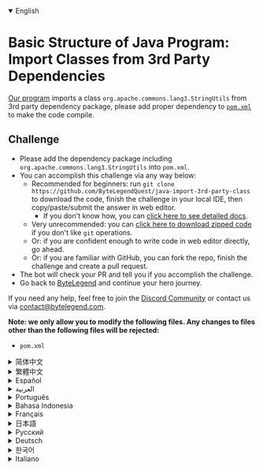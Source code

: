 <details open='true'>
<summary>English</summary>

# Basic Structure of Java Program: Import Classes from 3rd Party Dependencies

[Our program](https://github.com/ByteLegendQuest/java-import-3rd-party-class/blob/main/src/main/java/com/bytelegend/Main.java) imports a class `org.apache.commons.lang3.StringUtils` from 3rd party dependency package,
please add proper dependency to [`pom.xml`](https://github.com/ByteLegendQuest/java-import-3rd-party-class/blob/main/pom.xml) to make the code compile.

## Challenge
- Please add the dependency package including `org.apache.commons.lang3.StringUtils` into `pom.xml`.
- You can accomplish this challenge via any way below:
  - Recommended for beginners: run `git clone https://github.com/ByteLegendQuest/java-import-3rd-party-class` to download the code,
    finish the challenge in your local IDE, then copy/paste/submit the answer in web editor.
    - If you don't know how, you can [click here to see detailed docs](https://github.com/ByteLegendQuest/java-import-3rd-party-class/blob/main/docs/en/clone-and-import.md).
  - Very unrecommended: you can [click here to download zipped code](https://codeload.github.com/ByteLegendQuest/java-import-3rd-party-class/zip/refs/heads/main) if you don't like `git` operations.
  - Or: if you are confident enough to write code in web editor directly, go ahead.
  - Or: if you are familiar with GitHub, you can fork the repo, finish the challenge and create a pull request.
- The bot will check your PR and tell you if you accomplish the challenge.
- Go back to [ByteLegend](https://bytelegend.com) and continue your hero journey.

If you need any help, feel free to join the [Discord Community](https://discord.gg/35RreUUGWt) or contact us via [contact@bytelegend.com](mailto:contact@bytelegend.com).

**Note: we only allow you to modify the following files.
Any changes to files other than the following files will be rejected:**

- `pom.xml`
</details>
<details>
<summary>简体中文</summary>

# Java程序的基本结构练习：导入第三方依赖包中的类

[我们的程序](https://github.com/ByteLegendQuest/java-import-3rd-party-class/blob/main/src/main/java/com/bytelegend/Main.java)中引用了一个第三方依赖包中的类`org.apache.commons.lang3.StringUtils`。
请在[`pom.xml`](https://github.com/ByteLegendQuest/java-import-3rd-party-class/blob/main/pom.xml)中添加适当的依赖，使得程序不再报错。

## 挑战
- 请在`pom.xml`中引入包含`org.apache.commons.lang3.StringUtils`的第三方依赖包，使程序能够通过编译。
- 你可以使用以下任意一种方法完成挑战：
  - 初学者推荐：运行`git clone https://git.bytelegend.com/ByteLegendQuest/java-import-3rd-party-class`将代码下载到本地，在本地使用IDE调试完成后复制到网页编辑器里提交。
    - 如果你不知道怎么做，可以点击[这里查看详细文档](https://github.com/ByteLegendQuest/java-import-3rd-party-class/blob/main/docs/zh_hans/clone-and-import.md)。
  - 非常不推荐：如果你实在不喜欢`git`命令行操作，你可以[点击这里直接下载打包好的代码](https://ghcodeload.bytelegend.com/ByteLegendQuest/java-import-3rd-party-class/zip/refs/heads/main)。
  - 或者：如果你非常自信不需要下载代码到本地调试，可以使用网页编辑器直接提交。
  - 或者：如果你对GitHub非常熟悉，你可以fork仓库、完成挑战后，创建一个Pull Request。
- 机器人将会检查你的答案，告诉你你是否通过了挑战。
- 回到[字节传说](https://bytelegend.com)，然后继续你的英雄旅程。

如果你需要任何帮助，欢迎加入官方玩家QQ群（在[首页](https://bytelegend.com)右下角的`联系 & 关于`菜单里可以找到入群方式）或者[Discord社区](https://discord.gg/35RreUUGWt)，或email至[contact@bytelegend.com](mailto:contact@bytelegend.com)。

**注意：我们只允许您修改以下文件，任何对其他文件的修改都会被拒绝：**

- `pom.xml`
</details>
<details>
<summary>繁體中文</summary>

<h1>Java 程序的基本結構：從 3rd 方依賴項導入類</h1><p><a href="https://github.com/ByteLegendQuest/java-import-3rd-party-class/blob/main/src/main/java/com/bytelegend/Main.java" target="_blank">我們的程序</a>從 3rd 方依賴包中導入了一個類<code class="notranslate">org.apache.commons.lang3.StringUtils</code> ，請在<a href="https://github.com/ByteLegendQuest/java-import-3rd-party-class/blob/main/pom.xml" target="_blank"><code class="notranslate">pom.xml</code></a>中添加適當的依賴以使代碼編譯。</p><h2>挑戰</h2><ul><li>請將包含<code class="notranslate">org.apache.commons.lang3.StringUtils</code>的依賴包添加到<code class="notranslate">pom.xml</code>中。</li><li>您可以通過以下任何方式完成此挑戰：<ul><li>推薦給初學者：運行<code class="notranslate">git clone https://github.com/ByteLegendQuest/java-import-3rd-party-class</code>下載代碼，在本地 IDE 中完成挑戰，然後在網頁編輯器中復制/粘貼/提交答案.<ul><li>如果您不知道如何操作，可以<a href="https://github.com/ByteLegendQuest/java-import-3rd-party-class/blob/main/docs/en/clone-and-import.md" target="_blank">單擊此處查看詳細文檔</a>。</li></ul></li><li>非常不推薦：如果你不喜歡<code class="notranslate">git</code>操作，可以<a href="https://codeload.github.com/ByteLegendQuest/java-import-3rd-party-class/zip/refs/heads/main" target="_blank">點擊這裡下載壓縮代碼</a>。</li><li>或者：如果您有足夠的信心直接在 Web 編輯器中編寫代碼，請繼續。</li><li>或者：如果您熟悉 GitHub，您可以分叉存儲庫，完成挑戰並創建拉取請求。</li></ul></li><li>機器人會檢查你的 PR 並告訴你是否完成了挑戰。</li><li>回到<a href="https://bytelegend.com" target="_blank">ByteLegend</a>繼續你的英雄之旅。</li></ul><p>如果您需要任何幫助，請隨時加入<a href="https://discord.gg/35RreUUGWt" target="_blank">Discord 社區</a>或通過<a href="mailto:contact@bytelegend.com" target="_blank">contact@bytelegend.com</a>聯繫我們。</p><p><strong>注意：我們只允許您修改以下文件。對以下文件以外的文件的任何更改都將被拒絕：</strong></p><ul><li> <code class="notranslate">pom.xml</code></li></ul></details>
<details>
<summary>Español</summary>

<h1>Estructura básica del programa Java: clases de importación de dependencias de terceros</h1><p> <a href="https://github.com/ByteLegendQuest/java-import-3rd-party-class/blob/main/src/main/java/com/bytelegend/Main.java" target="_blank">Nuestro programa</a> importa una clase <code class="notranslate">org.apache.commons.lang3.StringUtils</code> del paquete de dependencia de terceros, agregue la dependencia adecuada a <a href="https://github.com/ByteLegendQuest/java-import-3rd-party-class/blob/main/pom.xml" target="_blank"><code class="notranslate">pom.xml</code></a> para compilar el código.</p><h2> Desafío</h2><ul><li> Agregue el paquete de dependencia que incluye <code class="notranslate">org.apache.commons.lang3.StringUtils</code> en <code class="notranslate">pom.xml</code> .</li><li> Puede lograr este desafío de cualquier manera a continuación:<ul><li> Recomendado para principiantes: ejecute <code class="notranslate">git clone https://github.com/ByteLegendQuest/java-import-3rd-party-class</code> para descargar el código, finalice el desafío en su IDE local, luego copie/pegue/envíe la respuesta en el editor web .<ul><li> Si no sabe cómo hacerlo, puede <a href="https://github.com/ByteLegendQuest/java-import-3rd-party-class/blob/main/docs/en/clone-and-import.md" target="_blank">hacer clic aquí para ver los documentos detallados</a> .</li></ul></li><li> Muy poco recomendado: puede <a href="https://codeload.github.com/ByteLegendQuest/java-import-3rd-party-class/zip/refs/heads/main" target="_blank">hacer clic aquí para descargar el código comprimido</a> si no le gustan las operaciones de <code class="notranslate">git</code> .</li><li> O: si tiene la confianza suficiente para escribir código en el editor web directamente, adelante.</li><li> O: si está familiarizado con GitHub, puede bifurcar el repositorio, finalizar el desafío y crear una solicitud de incorporación de cambios.</li></ul></li><li> El bot verificará tu PR y te dirá si logras el desafío.</li><li> Regrese a <a href="https://bytelegend.com" target="_blank">ByteLegend</a> y continúe su viaje de héroe.</li></ul><p> Si necesita ayuda, no dude en unirse a la <a href="https://discord.gg/35RreUUGWt" target="_blank">comunidad de Discord</a> o contáctenos a través de <a href="mailto:contact@bytelegend.com" target="_blank">contact@bytelegend.com</a> .</p><p> <strong>Nota: solo le permitimos modificar los siguientes archivos. Cualquier cambio en los archivos que no sean los siguientes archivos será rechazado:</strong></p><ul><li> <code class="notranslate">pom.xml</code></li></ul></details>
<details>
<summary>العربية</summary>

<h1 style=";text-align:right;direction:rtl">الهيكل الأساسي لبرنامج Java: استيراد فئات من تبعيات طرف ثالث</h1><p style=";text-align:right;direction:rtl"> يستورد <a href="https://github.com/ByteLegendQuest/java-import-3rd-party-class/blob/main/src/main/java/com/bytelegend/Main.java" target="_blank">برنامجنا</a> فئة <code class="notranslate">org.apache.commons.lang3.StringUtils</code> من حزمة تبعية تابعة لجهة خارجية ، يرجى إضافة تبعية مناسبة إلى <a href="https://github.com/ByteLegendQuest/java-import-3rd-party-class/blob/main/pom.xml" target="_blank"><code class="notranslate">pom.xml</code></a> لجعل الشفرة مجمعة.</p><h2 style=";text-align:right;direction:rtl"> تحد</h2><ul style=";text-align:right;direction:rtl"><li style=";text-align:right;direction:rtl"> يرجى إضافة حزمة التبعية بما في ذلك <code class="notranslate">org.apache.commons.lang3.StringUtils</code> إلى <code class="notranslate">pom.xml</code> .</li><li style=";text-align:right;direction:rtl"> يمكنك إنجاز هذا التحدي بأي طريقة أدناه:<ul style=";text-align:right;direction:rtl"><li style=";text-align:right;direction:rtl"> موصى به للمبتدئين: قم بتشغيل <code class="notranslate">git clone https://github.com/ByteLegendQuest/java-import-3rd-party-class</code> لتنزيل الكود ، وإنهاء التحدي في IDE المحلي الخاص بك ، ثم نسخ / لصق / إرسال الإجابة في محرر الويب .<ul style=";text-align:right;direction:rtl"><li style=";text-align:right;direction:rtl"> إذا كنت لا تعرف كيف يمكنك <a href="https://github.com/ByteLegendQuest/java-import-3rd-party-class/blob/main/docs/en/clone-and-import.md" target="_blank">النقر هنا لمشاهدة المستندات التفصيلية</a> .</li></ul></li><li style=";text-align:right;direction:rtl"> غير موصى به على الإطلاق: يمكنك <a href="https://codeload.github.com/ByteLegendQuest/java-import-3rd-party-class/zip/refs/heads/main" target="_blank">النقر هنا لتنزيل رمز مضغوط</a> إذا كنت لا تحب عمليات <code class="notranslate">git</code> .</li><li style=";text-align:right;direction:rtl"> أو: إذا كنت واثقًا بدرجة كافية لكتابة التعليمات البرمجية في محرر الويب مباشرةً ، فابدأ.</li><li style=";text-align:right;direction:rtl"> أو: إذا كنت معتادًا على GitHub ، فيمكنك تفرع الريبو وإنهاء التحدي وإنشاء طلب سحب.</li></ul></li><li style=";text-align:right;direction:rtl"> سيتحقق الروبوت من العلاقات العامة الخاصة بك ويخبرك إذا أنجزت التحدي.</li><li style=";text-align:right;direction:rtl"> ارجع إلى <a href="https://bytelegend.com" target="_blank">ByteLegend وتابع</a> رحلة بطلك.</li></ul><p style=";text-align:right;direction:rtl"> إذا كنت بحاجة إلى أي مساعدة ، فلا تتردد في الانضمام إلى <a href="https://discord.gg/35RreUUGWt" target="_blank">مجتمع Discord</a> أو الاتصال بنا عبر <a href="mailto:contact@bytelegend.com" target="_blank">contact@bytelegend.com</a> .</p><p style=";text-align:right;direction:rtl"> <strong>ملاحظة: نسمح لك فقط بتعديل الملفات التالية. سيتم رفض أي تغييرات يتم إجراؤها على الملفات بخلاف الملفات التالية:</strong></p><ul style=";text-align:right;direction:rtl"><li style=";text-align:right;direction:rtl"> <code class="notranslate">pom.xml</code></li></ul></details>
<details>
<summary>Português</summary>

<h1>Estrutura Básica do Programa Java: Importar Classes de Dependências de Terceiros</h1><p> <a href="https://github.com/ByteLegendQuest/java-import-3rd-party-class/blob/main/src/main/java/com/bytelegend/Main.java" target="_blank">Nosso programa</a> importa uma classe <code class="notranslate">org.apache.commons.lang3.StringUtils</code> de um pacote de dependência de terceiros, por favor, adicione a dependência apropriada ao <a href="https://github.com/ByteLegendQuest/java-import-3rd-party-class/blob/main/pom.xml" target="_blank"><code class="notranslate">pom.xml</code></a> para fazer o código compilar.</p><h2> Desafio</h2><ul><li> Adicione o pacote de dependência incluindo <code class="notranslate">org.apache.commons.lang3.StringUtils</code> em <code class="notranslate">pom.xml</code> .</li><li> Você pode realizar este desafio de qualquer maneira abaixo:<ul><li> Recomendado para iniciantes: execute <code class="notranslate">git clone https://github.com/ByteLegendQuest/java-import-3rd-party-class</code> para baixar o código, conclua o desafio em seu IDE local e copie/cole/envie a resposta no editor da web .<ul><li> Se você não sabe como, você pode <a href="https://github.com/ByteLegendQuest/java-import-3rd-party-class/blob/main/docs/en/clone-and-import.md" target="_blank">clicar aqui para ver documentos detalhados</a> .</li></ul></li><li> Muito não recomendado: você pode <a href="https://codeload.github.com/ByteLegendQuest/java-import-3rd-party-class/zip/refs/heads/main" target="_blank">clicar aqui para baixar o código zipado</a> se não gostar das operações do <code class="notranslate">git</code> .</li><li> Ou: se você estiver confiante o suficiente para escrever código diretamente no editor web, vá em frente.</li><li> Ou: se você estiver familiarizado com o GitHub, você pode bifurcar o repositório, terminar o desafio e criar uma solicitação de pull.</li></ul></li><li> O bot verificará seu PR e informará se você cumprir o desafio.</li><li> Volte para <a href="https://bytelegend.com" target="_blank">ByteLegend</a> e continue sua jornada de herói.</li></ul><p> Se precisar de ajuda, sinta-se à vontade para se juntar à <a href="https://discord.gg/35RreUUGWt" target="_blank">Comunidade Discord</a> ou entre em contato conosco via <a href="mailto:contact@bytelegend.com" target="_blank">contact@bytelegend.com</a> .</p><p> <strong>Nota: só permitimos que você modifique os seguintes arquivos. Quaisquer alterações em arquivos que não sejam os arquivos a seguir serão rejeitadas:</strong></p><ul><li> <code class="notranslate">pom.xml</code></li></ul></details>
<details>
<summary>Bahasa Indonesia</summary>

<h1>Struktur Dasar Program Java: Mengimpor Kelas dari Dependensi Pihak Ketiga</h1><p> <a href="https://github.com/ByteLegendQuest/java-import-3rd-party-class/blob/main/src/main/java/com/bytelegend/Main.java" target="_blank">Program kami</a> mengimpor kelas <code class="notranslate">org.apache.commons.lang3.StringUtils</code> dari paket ketergantungan pihak ke-3, harap tambahkan ketergantungan yang tepat ke <a href="https://github.com/ByteLegendQuest/java-import-3rd-party-class/blob/main/pom.xml" target="_blank"><code class="notranslate">pom.xml</code></a> untuk membuat kode dikompilasi.</p><h2> Tantangan</h2><ul><li> Silakan tambahkan paket dependensi termasuk <code class="notranslate">org.apache.commons.lang3.StringUtils</code> ke <code class="notranslate">pom.xml</code> .</li><li> Anda dapat menyelesaikan tantangan ini melalui cara apa pun di bawah ini:<ul><li> Direkomendasikan untuk pemula: jalankan <code class="notranslate">git clone https://github.com/ByteLegendQuest/java-import-3rd-party-class</code> untuk mengunduh kode, selesaikan tantangan di IDE lokal Anda, lalu salin/tempel/kirim jawabannya di editor web .<ul><li> Jika Anda tidak tahu caranya, Anda dapat <a href="https://github.com/ByteLegendQuest/java-import-3rd-party-class/blob/main/docs/en/clone-and-import.md" target="_blank">mengklik di sini untuk melihat dokumen terperinci</a> .</li></ul></li><li> Sangat tidak direkomendasikan: Anda dapat <a href="https://codeload.github.com/ByteLegendQuest/java-import-3rd-party-class/zip/refs/heads/main" target="_blank">mengklik di sini untuk mengunduh kode zip</a> jika Anda tidak menyukai operasi <code class="notranslate">git</code> .</li><li> Atau: jika Anda cukup percaya diri untuk menulis kode di editor web secara langsung, silakan.</li><li> Atau: jika Anda terbiasa dengan GitHub, Anda dapat melakukan fork repo, menyelesaikan tantangan, dan membuat permintaan tarik.</li></ul></li><li> Bot akan memeriksa PR Anda dan memberi tahu Anda jika Anda menyelesaikan tantangan.</li><li> Kembali ke <a href="https://bytelegend.com" target="_blank">ByteLegend</a> dan lanjutkan perjalanan pahlawan Anda.</li></ul><p> Jika Anda memerlukan bantuan, jangan ragu untuk bergabung dengan <a href="https://discord.gg/35RreUUGWt" target="_blank">Komunitas Discord</a> atau hubungi kami melalui <a href="mailto:contact@bytelegend.com" target="_blank">contact@bytelegend.com</a> .</p><p> <strong>Catatan: kami hanya mengizinkan Anda untuk mengubah file berikut. Setiap perubahan pada file selain file berikut akan ditolak:</strong></p><ul><li> <code class="notranslate">pom.xml</code></li></ul></details>
<details>
<summary>Français</summary>

<h1>Structure de base du programme Java : Importer des classes à partir de dépendances tierces</h1><p> <a href="https://github.com/ByteLegendQuest/java-import-3rd-party-class/blob/main/src/main/java/com/bytelegend/Main.java" target="_blank">Notre programme</a> importe une classe <code class="notranslate">org.apache.commons.lang3.StringUtils</code> à partir d&#39;un package de dépendances tiers, veuillez ajouter la dépendance appropriée à <a href="https://github.com/ByteLegendQuest/java-import-3rd-party-class/blob/main/pom.xml" target="_blank"><code class="notranslate">pom.xml</code></a> pour que le code soit compilé.</p><h2> Défi</h2><ul><li> Veuillez ajouter le package de dépendances comprenant <code class="notranslate">org.apache.commons.lang3.StringUtils</code> dans <code class="notranslate">pom.xml</code> .</li><li> Vous pouvez accomplir ce défi de n&#39;importe quelle manière ci-dessous:<ul><li> Recommandé pour les débutants : exécutez <code class="notranslate">git clone https://github.com/ByteLegendQuest/java-import-3rd-party-class</code> pour télécharger le code, terminez le défi dans votre IDE local, puis copiez/collez/soumettez la réponse dans l&#39;éditeur Web .<ul><li> Si vous ne savez pas comment faire, vous pouvez <a href="https://github.com/ByteLegendQuest/java-import-3rd-party-class/blob/main/docs/en/clone-and-import.md" target="_blank">cliquer ici pour voir la documentation détaillée</a> .</li></ul></li><li> Très déconseillé : vous pouvez <a href="https://codeload.github.com/ByteLegendQuest/java-import-3rd-party-class/zip/refs/heads/main" target="_blank">cliquer ici pour télécharger le code compressé</a> si vous n&#39;aimez pas les opérations <code class="notranslate">git</code> .</li><li> Ou : si vous êtes suffisamment confiant pour écrire du code directement dans l&#39;éditeur Web, continuez.</li><li> Ou : si vous êtes familier avec GitHub, vous pouvez bifurquer le dépôt, terminer le défi et créer une demande d&#39;extraction.</li></ul></li><li> Le bot vérifiera votre PR et vous dira si vous accomplissez le défi.</li><li> Retournez à <a href="https://bytelegend.com" target="_blank">ByteLegend</a> et continuez votre voyage de héros.</li></ul><p> Si vous avez besoin d&#39;aide, n&#39;hésitez pas à rejoindre la <a href="https://discord.gg/35RreUUGWt" target="_blank">communauté Discord</a> ou à nous contacter via <a href="mailto:contact@bytelegend.com" target="_blank">contact@bytelegend.com</a> .</p><p> <strong>Remarque : nous vous autorisons uniquement à modifier les fichiers suivants. Toute modification de fichiers autres que les fichiers suivants sera rejetée :</strong></p><ul><li> <code class="notranslate">pom.xml</code></li></ul></details>
<details>
<summary>日本語</summary>

<h1>Javaプログラムの基本構造：サードパーティの依存関係からクラスをインポートする</h1><p><a href="https://github.com/ByteLegendQuest/java-import-3rd-party-class/blob/main/src/main/java/com/bytelegend/Main.java" target="_blank">私たちのプログラム</a>は、サードパーティの依存関係パッケージからクラス<code class="notranslate">org.apache.commons.lang3.StringUtils</code>をインポートします。コードをコンパイルするには、 <a href="https://github.com/ByteLegendQuest/java-import-3rd-party-class/blob/main/pom.xml" target="_blank"><code class="notranslate">pom.xml</code></a>に適切な依存関係を追加してください。</p><h2>チャレンジ</h2><ul><li><code class="notranslate">org.apache.commons.lang3.StringUtils</code>を含む依存関係パッケージを<code class="notranslate">pom.xml</code>に追加してください。</li><li>この課題は、以下のいずれかの方法で達成できます。<ul><li>初心者に推奨： <code class="notranslate">git clone https://github.com/ByteLegendQuest/java-import-3rd-party-class</code>を実行してコードをダウンロードし、ローカルIDEでチャレンジを終了してから、Webエディターで回答をコピー/貼り付け/送信します。<ul><li>方法がわからない場合は、 <a href="https://github.com/ByteLegendQuest/java-import-3rd-party-class/blob/main/docs/en/clone-and-import.md" target="_blank">ここをクリックして詳細なドキュメントを参照してください</a>。</li></ul></li><li>非常に推奨されていません<code class="notranslate">git</code>操作が気に入らない場合は、 <a href="https://codeload.github.com/ByteLegendQuest/java-import-3rd-party-class/zip/refs/heads/main" target="_blank">ここをクリックしてzipコードをダウンロード</a>できます。</li><li>または：Webエディターで直接コードを記述できる自信がある場合は、先に進んでください。</li><li>または：GitHubに精通している場合は、リポジトリをフォークしてチャレンジを終了し、プルリクエストを作成できます。</li></ul></li><li>ボットはPRをチェックし、チャレンジを達成したかどうかを通知します。</li><li> <a href="https://bytelegend.com" target="_blank">ByteLegend</a>に戻り、ヒーローの旅を続けてください。</li></ul><p>ヘルプが必要な場合は、 <a href="https://discord.gg/35RreUUGWt" target="_blank">Discordコミュニティ</a>に参加するか、contact <a href="mailto:contact@bytelegend.com" target="_blank">@ bytelegend.com</a>からお問い合わせください。</p><p><strong>注：変更できるのは次のファイルのみです。次のファイル以外のファイルへの変更は拒否されます。</strong></p><ul><li> <code class="notranslate">pom.xml</code></li></ul></details>
<details>
<summary>Русский</summary>

<h1>Базовая структура Java-программы: импорт классов из сторонних зависимостей</h1><p> <a href="https://github.com/ByteLegendQuest/java-import-3rd-party-class/blob/main/src/main/java/com/bytelegend/Main.java" target="_blank">Наша программа</a> импортирует класс <code class="notranslate">org.apache.commons.lang3.StringUtils</code> из стороннего пакета зависимостей, добавьте правильную зависимость в <a href="https://github.com/ByteLegendQuest/java-import-3rd-party-class/blob/main/pom.xml" target="_blank"><code class="notranslate">pom.xml</code></a> , чтобы код скомпилировался.</p><h2> Испытание</h2><ul><li> Добавьте пакет зависимостей, включая <code class="notranslate">org.apache.commons.lang3.StringUtils</code> , в <code class="notranslate">pom.xml</code> .</li><li> Вы можете выполнить эту задачу любым способом, указанным ниже:<ul><li> Рекомендуется для начинающих: запустите <code class="notranslate">git clone https://github.com/ByteLegendQuest/java-import-3rd-party-class</code> , чтобы загрузить код, выполните задание в локальной среде IDE, затем скопируйте/вставьте/отправьте ответ в веб-редакторе. .<ul><li> Если вы не знаете, как это сделать, вы можете <a href="https://github.com/ByteLegendQuest/java-import-3rd-party-class/blob/main/docs/en/clone-and-import.md" target="_blank">щелкнуть здесь, чтобы просмотреть подробную документацию</a> .</li></ul></li><li> Крайне не рекомендуется: вы можете <a href="https://codeload.github.com/ByteLegendQuest/java-import-3rd-party-class/zip/refs/heads/main" target="_blank">щелкнуть здесь, чтобы загрузить заархивированный код</a> , если вам не нравятся операции <code class="notranslate">git</code> .</li><li> Или: если вы достаточно уверены, чтобы писать код напрямую в веб-редакторе, вперед.</li><li> Или: если вы знакомы с GitHub, вы можете разветвить репозиторий, выполнить задание и создать запрос на включение.</li></ul></li><li> Бот проверит ваш PR и сообщит, выполнили ли вы задание.</li><li> Вернитесь в <a href="https://bytelegend.com" target="_blank">ByteLegend</a> и продолжайте свое героическое путешествие.</li></ul><p> Если вам нужна помощь, присоединяйтесь к <a href="https://discord.gg/35RreUUGWt" target="_blank">сообществу Discord</a> или свяжитесь с нами по <a href="mailto:contact@bytelegend.com" target="_blank">адресу contact@bytelegend.com</a> .</p><p> <strong>Примечание: мы разрешаем вам изменять только следующие файлы. Любые изменения в файлах, кроме следующих файлов, будут отклонены:</strong></p><ul><li> <code class="notranslate">pom.xml</code></li></ul></details>
<details>
<summary>Deutsch</summary>

<h1>Grundstruktur des Java-Programms: Klassen aus Abhängigkeiten von Drittanbietern importieren</h1><p> <a href="https://github.com/ByteLegendQuest/java-import-3rd-party-class/blob/main/src/main/java/com/bytelegend/Main.java" target="_blank">Unser Programm</a> importiert eine Klasse <code class="notranslate">org.apache.commons.lang3.StringUtils</code> aus einem Abhängigkeitspaket eines Drittanbieters. Bitte fügen Sie die richtige Abhängigkeit zu <a href="https://github.com/ByteLegendQuest/java-import-3rd-party-class/blob/main/pom.xml" target="_blank"><code class="notranslate">pom.xml</code></a> hinzu, damit der Code kompiliert wird.</p><h2> Herausforderung</h2><ul><li> Bitte fügen Sie das Abhängigkeitspaket einschließlich <code class="notranslate">org.apache.commons.lang3.StringUtils</code> in <code class="notranslate">pom.xml</code> hinzu.</li><li> Sie können diese Herausforderung auf eine der folgenden Arten meistern:<ul><li> Empfohlen für Anfänger: Führen Sie <code class="notranslate">git clone https://github.com/ByteLegendQuest/java-import-3rd-party-class</code> aus, um den Code herunterzuladen, beenden Sie die Herausforderung in Ihrer lokalen IDE und kopieren/fügen Sie dann die Antwort im Web-Editor ein/übermitteln Sie sie .<ul><li> Wenn Sie nicht wissen, wie, können <a href="https://github.com/ByteLegendQuest/java-import-3rd-party-class/blob/main/docs/en/clone-and-import.md" target="_blank">Sie hier klicken, um detaillierte Dokumente anzuzeigen</a> .</li></ul></li><li> Sehr nicht zu empfehlen: Sie können <a href="https://codeload.github.com/ByteLegendQuest/java-import-3rd-party-class/zip/refs/heads/main" target="_blank">hier klicken, um den gezippten Code herunterzuladen,</a> wenn Sie <code class="notranslate">git</code> -Operationen nicht mögen.</li><li> Oder: Wenn Sie sicher genug sind, Code direkt im Web-Editor zu schreiben, fahren Sie fort.</li><li> Oder: Wenn Sie mit GitHub vertraut sind, können Sie das Repo forken, die Challenge beenden und einen Pull-Request erstellen.</li></ul></li><li> Der Bot überprüft Ihre PR und teilt Ihnen mit, ob Sie die Herausforderung meistern.</li><li> Gehen Sie zurück zu <a href="https://bytelegend.com" target="_blank">ByteLegend</a> und setzen Sie Ihre Heldenreise fort.</li></ul><p> Wenn Sie Hilfe benötigen, können Sie sich gerne der <a href="https://discord.gg/35RreUUGWt" target="_blank">Discord Community</a> anschließen oder uns über <a href="mailto:contact@bytelegend.com" target="_blank">contact@bytelegend.com kontaktieren</a> .</p><p> <strong>Hinweis: Wir erlauben Ihnen nur, die folgenden Dateien zu ändern. Alle Änderungen an anderen Dateien als den folgenden Dateien werden abgelehnt:</strong></p><ul><li> <code class="notranslate">pom.xml</code></li></ul></details>
<details>
<summary>한국어</summary>

<h1>Java 프로그램의 기본 구조: 타사 종속성에서 클래스 가져오기</h1><p> <a href="https://github.com/ByteLegendQuest/java-import-3rd-party-class/blob/main/src/main/java/com/bytelegend/Main.java" target="_blank">우리 프로그램</a> 은 타사 종속성 패키지에서 <code class="notranslate">org.apache.commons.lang3.StringUtils</code> 클래스를 가져옵니다. 코드를 컴파일하려면 <a href="https://github.com/ByteLegendQuest/java-import-3rd-party-class/blob/main/pom.xml" target="_blank"><code class="notranslate">pom.xml</code></a> 에 적절한 종속성을 추가하십시오.</p><h2> 도전</h2><ul><li> <code class="notranslate">org.apache.commons.lang3.StringUtils</code> 를 포함하는 종속성 패키지를 <code class="notranslate">pom.xml</code> 에 추가하십시오.</li><li> 아래 방법을 통해 이 챌린지를 완료할 수 있습니다.<ul><li> 초보자를 위한 권장 사항: <code class="notranslate">git clone https://github.com/ByteLegendQuest/java-import-3rd-party-class</code> 를 실행하여 코드를 다운로드하고 로컬 IDE에서 챌린지를 완료한 다음 웹 편집기에서 답변을 복사/붙여넣기/제출합니다. .<ul><li> 방법을 모르는 경우 <a href="https://github.com/ByteLegendQuest/java-import-3rd-party-class/blob/main/docs/en/clone-and-import.md" target="_blank">여기를 클릭하여 자세한 문서를 볼</a> 수 있습니다.</li></ul></li><li> 매우 권장하지 않음: <code class="notranslate">git</code> 작업이 마음에 들지 않으면 <a href="https://codeload.github.com/ByteLegendQuest/java-import-3rd-party-class/zip/refs/heads/main" target="_blank">여기를 클릭하여 압축 코드를 다운로드</a> 할 수 있습니다.</li><li> 또는 웹 편집기에서 직접 코드를 작성할 만큼 자신이 있다면 계속 진행하십시오.</li><li> 또는 GitHub에 익숙하다면 리포지토리를 분기하고 챌린지를 완료하고 풀 요청을 생성할 수 있습니다.</li></ul></li><li> 봇은 PR을 확인하고 도전 과제를 달성했는지 알려줍니다.</li><li> <a href="https://bytelegend.com" target="_blank">ByteLegend</a> 로 돌아가 영웅 여정을 계속하세요.</li></ul><p> 도움이 필요하면 언제든지 <a href="https://discord.gg/35RreUUGWt" target="_blank">Discord 커뮤니티</a> 에 가입하거나 <a href="mailto:contact@bytelegend.com" target="_blank">contact@bytelegend.com</a> 을 통해 문의하세요.</p><p> <strong>참고: 다음 파일만 수정할 수 있습니다. 다음 파일 이외의 파일에 대한 변경 사항은 거부됩니다.</strong></p><ul><li> <code class="notranslate">pom.xml</code></li></ul></details>
<details>
<summary>Italiano</summary>

<h1>Struttura di base del programma Java: classi di importazione da dipendenze di terze parti</h1><p> <a href="https://github.com/ByteLegendQuest/java-import-3rd-party-class/blob/main/src/main/java/com/bytelegend/Main.java" target="_blank">Il nostro programma</a> importa una classe <code class="notranslate">org.apache.commons.lang3.StringUtils</code> da un pacchetto di dipendenze di terze parti, per favore aggiungi la dipendenza appropriata a <a href="https://github.com/ByteLegendQuest/java-import-3rd-party-class/blob/main/pom.xml" target="_blank"><code class="notranslate">pom.xml</code></a> per fare in modo che il codice venga compilato.</p><h2> Sfida</h2><ul><li> Aggiungi il pacchetto delle dipendenze che include <code class="notranslate">org.apache.commons.lang3.StringUtils</code> in <code class="notranslate">pom.xml</code> .</li><li> Puoi portare a termine questa sfida in qualsiasi modo di seguito:<ul><li> Consigliato per i principianti: esegui <code class="notranslate">git clone https://github.com/ByteLegendQuest/java-import-3rd-party-class</code> per scaricare il codice, completa la sfida nel tuo IDE locale, quindi copia/incolla/invia la risposta nell&#39;editor web .<ul><li> Se non sai come fare, puoi fare <a href="https://github.com/ByteLegendQuest/java-import-3rd-party-class/blob/main/docs/en/clone-and-import.md" target="_blank">clic qui per visualizzare i documenti dettagliati</a> .</li></ul></li><li> Molto sconsigliato: puoi fare <a href="https://codeload.github.com/ByteLegendQuest/java-import-3rd-party-class/zip/refs/heads/main" target="_blank">clic qui per scaricare il codice zippato</a> se non ti piacciono le operazioni <code class="notranslate">git</code> .</li><li> Oppure: se sei abbastanza sicuro da scrivere il codice direttamente nell&#39;editor web, vai avanti.</li><li> Oppure: se hai familiarità con GitHub, puoi eseguire il fork del repository, completare la sfida e creare una richiesta pull.</li></ul></li><li> Il bot controllerà il tuo PR e ti dirà se hai superato la sfida.</li><li> Torna a <a href="https://bytelegend.com" target="_blank">ByteLegend</a> e continua il tuo viaggio da eroe.</li></ul><p> Se hai bisogno di aiuto, non esitare a unirti alla <a href="https://discord.gg/35RreUUGWt" target="_blank">community di Discord</a> o contattaci tramite <a href="mailto:contact@bytelegend.com" target="_blank">contact@bytelegend.com</a> .</p><p> <strong>Nota: ti permettiamo solo di modificare i seguenti file. Eventuali modifiche ai file diversi dai seguenti file verranno rifiutate:</strong></p><ul><li> <code class="notranslate">pom.xml</code></li></ul></details>
